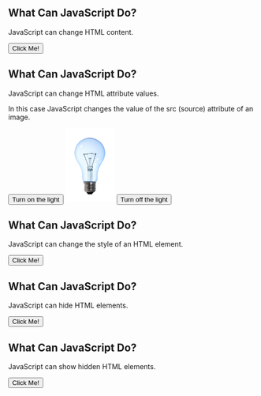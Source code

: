 <!DOCTYPE html>
<html>
<body>
<!--
    NOTES:
   # avaScript accepts both double and single quotes:
-->

<!--
mOne of many JavaScript HTML methods is getElementById().
The example below "finds" an HTML element (with id="demo"), and 
changes the element content (innerHTML) to "Hello JavaScript":
Example:
-->
<h2>What Can JavaScript Do?</h2>
<p id="demo1">JavaScript can change HTML content.</p>
<button type="button" onclick='document.getElementById("demo1").innerHTML = "Hello JavaScript!"'>Click Me!</button>
<!--
    <button type="button" onclick="document.getElementById('demo').innerHTML = 'Hello JavaScript!'">Click Me!</button>
-->


<!--
    // JavaScript Can Change HTML Attribute Values
    In this example JavaScript changes the value of the src (source) attribute of an <img> tag:
-->
<h2>What Can JavaScript Do?</h2>
<p>JavaScript can change HTML attribute values.</p>
<p>In this case JavaScript changes the value of the src (source) attribute of an image.</p>
<button onclick="document.getElementById('myImage1').src='img/pic_bulbon.jpeg'">Turn on the light</button>
<img id="myImage1" src="img/pic_bulboff.jpg" style="width:100px">
<button onclick="document.getElementById('myImage1').src='img/pic_bulboff.jpg'">Turn off the light</button>


<!--
    // JavaScript Can Change HTML Styles (CSS)
    Changing the style of an HTML element, is a variant of changing an HTML attribute:
-->
<h2>What Can JavaScript Do?</h2>
<p id="demo2">JavaScript can change the style of an HTML element.</p>
<button type="button" onclick="document.getElementById('demo2').style.fontSize='35px'">Click Me!</button>


<!--
// JavaScript Can Hide HTML Elements
    Hiding HTML elements can be done by changing the display style: 
-->
<h2>What Can JavaScript Do?</h2>
<p id="demo3">JavaScript can hide HTML elements.</p>
<button type="button" onclick="document.getElementById('demo3').style.display='none'">Click Me!</button>


<!--
// JavaScript Can Show HTML Elements
    Showing hidden HTML elements can also be done by changing the display style:
-->
<h2>What Can JavaScript Do?</h2>
<p>JavaScript can show hidden HTML elements.</p>
<p id="demo4" style="display:none">Hello JavaScript!</p>
<button type="button" onclick="document.getElementById('demo4').style.display='block'">Click Me!</button>
</body>
</html>
